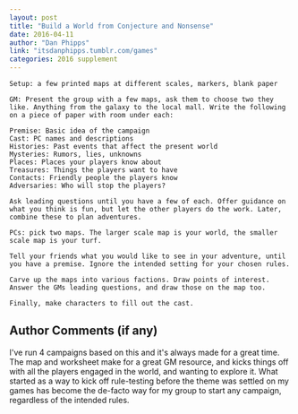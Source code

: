 ```yaml
---
layout: post
title: "Build a World from Conjecture and Nonsense"
date: 2016-04-11
author: "Dan Phipps"
link: "itsdanphipps.tumblr.com/games"
categories: 2016 supplement
---
```

```
Setup: a few printed maps at different scales, markers, blank paper

GM: Present the group with a few maps, ask them to choose two they like. Anything from the galaxy to the local mall. Write the following on a piece of paper with room under each:

Premise: Basic idea of the campaign
Cast: PC names and descriptions
Histories: Past events that affect the present world
Mysteries: Rumors, lies, unknowns
Places: Places your players know about
Treasures: Things the players want to have
Contacts: Friendly people the players know
Adversaries: Who will stop the players? 

Ask leading questions until you have a few of each. Offer guidance on what you think is fun, but let the other players do the work. Later, combine these to plan adventures.

PCs: pick two maps. The larger scale map is your world, the smaller scale map is your turf.

Tell your friends what you would like to see in your adventure, until you have a premise. Ignore the intended setting for your chosen rules.

Carve up the maps into various factions. Draw points of interest. Answer the GMs leading questions, and draw those on the map too.

Finally, make characters to fill out the cast.
```
## Author Comments (if any)

I've run 4 campaigns based on this and it's always made for a great time. The map and worksheet make for a great GM resource, and kicks things off with all the players engaged in the world, and wanting to explore it. What started as a way to kick off rule-testing before the theme was settled on my games has become the de-facto way for my group to start any campaign, regardless of the intended rules.
